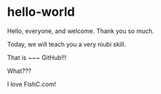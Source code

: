 # hello-world
Hello, everyone, and welcome. Thank you so much.

Today, we will teach you a very niubi skill.

That is ~~~ GitHub!!!

What???

I love FishC.com!

